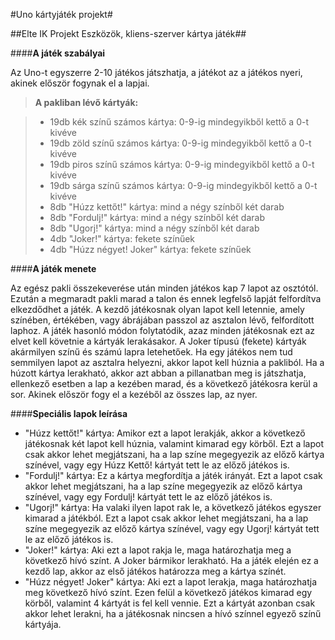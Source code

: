 #Uno kártyjáték projekt#

##Elte IK Projekt Eszközök, kliens-szerver kártya játék##

####**A játék szabályai**

Az Uno-t egyszerre 2-10 játékos játszhatja, a játékot az a játékos nyeri, akinek először fogynak el a lapjai.

> **A pakliban lévő kártyák:**

> - 19db kék színű számos kártya: 0-9-ig mindegyikből kettő a 0-t kivéve
> - 19db zöld színű számos kártya: 0-9-ig mindegyikből kettő a 0-t kivéve
 > - 19db piros színű számos kártya: 0-9-ig mindegyikből kettő a 0-t kivéve
 > - 19db sárga színű számos kártya: 0-9-ig mindegyikből kettő a 0-t kivéve
 > - 8db "Húzz kettőt!" kártya: mind a négy színből két darab
 > - 8db "Fordulj!" kártya: mind a négy színből két darab
 > - 8db "Ugorj!" kártya: mind a négy színből két darab
 > - 4db "Joker!" kártya: fekete színűek
 > - 4db "Húzz négyet! Joker" kártya: fekete színűek


####**A játék menete**

Az egész pakli összekeverése után minden játékos kap 7 lapot az osztótól. Ezután a megmaradt pakli marad a talon és ennek legfelső lapját felfordítva elkezdődhet a játék.
A kezdő játékosnak olyan lapot kell letennie, amely színében, értékében, vagy ábrájában passzol az asztalon lévő, felfordított laphoz. A játék hasonló módon folytatódik, azaz minden játékosnak ezt az elvet kell követnie a
kártyák lerakásakor. A Joker típusú (fekete) kártyák akármilyen színű és számú lapra letehetőek.
Ha egy játékos nem tud semmilyen lapot az asztalra helyezni, akkor lapot kell húznia a pakliból. Ha a húzott kártya lerakható, akkor azt abban a pillanatban meg is játszhatja, ellenkező esetben a lap a kezében marad, és a következő játékosra kerül a sor.
Akinek először fogy el a kezéből az összes lap, az nyer.

####**Speciális lapok leírása**

 - "Húzz kettőt!" kártya: Amikor ezt a lapot lerakják, akkor a következő játékosnak két lapot kell húznia, valamint kimarad egy körből. Ezt a lapot csak akkor lehet megjátszani, ha a lap színe megegyezik az előző kártya színével, vagy egy Húzz Kettő! kártyát tett le az előző játékos is.
 - "Fordulj!" kártya: Ez a kártya megfordítja a játék irányát. Ezt a lapot csak akkor lehet megjátszani, ha a lap színe megegyezik az előző kártya színével, vagy egy Fordulj! kártyát tett le az előző játékos is.
 - "Ugorj!" kártya: Ha valaki ilyen lapot rak le, a következő játékos egyszer kimarad a játékból. Ezt a lapot csak akkor lehet megjátszani, ha a lap színe megegyezik az előző kártya színével, vagy egy Ugorj! kártyát tett le az
előző játékos is.
 - "Joker!" kártya: Aki ezt a lapot rakja le, maga határozhatja meg a következő hívó színt. A Joker bármikor lerakható. Ha a játék elején ez a kezdő lap, akkor az első játékos határozza meg a kártya színét.
 - "Húzz négyet! Joker" kártya: Aki ezt a lapot lerakja, maga határozhatja meg következő hívó színt. Ezen felül a következő játékos kimarad egy körből, valamint 4 kártyát is fel kell vennie. Ezt a kártyát azonban csak akkor lehet lerakni, ha a játékosnak nincsen a hívó színnel egyező színű kártyája.